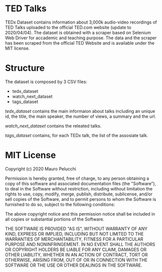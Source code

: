 # TED Talks
TEDx Dataset contains information about 3,000k audio-video recordings of TED Talks uploaded to the official TED.com website (update to 2020/04/04).
The dataset is obtained with a scraper based on Selenium Web Driver for accademic and teaching purpose.
The data and the scraper has been scraped from the official TED Website and is available under the MIT license.

# Structure
The dataset is composed by 3 CSV files:
- tedx_dataset
- watch_next_dataset
- tags_dataset

*tedx_dataset* contains the main informaion about talks including an unique id, the title, the main speaker, the number of views, a summary and the url.

*watch_next_dataset* contains the releated talks.

*tags_dataset* contains, for each TEDx talk, the list of the assosiate talk.

# MIT License

Copyright (c) 2020 Mauro Pelucchi

Permission is hereby granted, free of charge, to any person obtaining a copy
of this software and associated documentation files (the "Software"), to deal
in the Software without restriction, including without limitation the rights
to use, copy, modify, merge, publish, distribute, sublicense, and/or sell
copies of the Software, and to permit persons to whom the Software is
furnished to do so, subject to the following conditions:

The above copyright notice and this permission notice shall be included in all
copies or substantial portions of the Software.

THE SOFTWARE IS PROVIDED "AS IS", WITHOUT WARRANTY OF ANY KIND, EXPRESS OR
IMPLIED, INCLUDING BUT NOT LIMITED TO THE WARRANTIES OF MERCHANTABILITY,
FITNESS FOR A PARTICULAR PURPOSE AND NONINFRINGEMENT. IN NO EVENT SHALL THE
AUTHORS OR COPYRIGHT HOLDERS BE LIABLE FOR ANY CLAIM, DAMAGES OR OTHER
LIABILITY, WHETHER IN AN ACTION OF CONTRACT, TORT OR OTHERWISE, ARISING FROM,
OUT OF OR IN CONNECTION WITH THE SOFTWARE OR THE USE OR OTHER DEALINGS IN THE
SOFTWARE.
